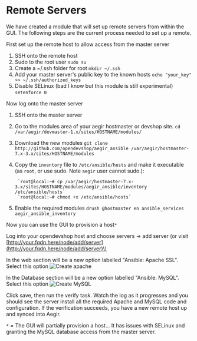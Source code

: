 # Remote Servers

We have created a module that will set up remote servers from within the GUI. The following steps are the current process needed to set up a remote.

First set up the remote host to allow access from the master server

1. SSH onto the remote host
2. Sudo to the root user  `sudo su` 
3. Create a ~/.ssh folder for root `mkdir ~/.ssh` 
4. Add your master server's public key to the known hosts  `echo "your_key" >> ~/.ssh/authorized_keys`
5. Disable SELinux \(bad I know but this module is still experimental\) `setenforce 0` 

Now log onto the master server

1. SSH onto the master server
2. Go to the modules area of your aegir hostmaster or devshop site. `cd /var/aegir/devmaster-1.x/sites/HOSTNAME/modules/`
3. Download the new modules `git clone http://github.com/opendevshop/aegir_ansible /var/aegir/hostmaster-7.x-3.x/sites/HOSTNAME/modules`
4. Copy the `inventory` file to `/etc/ansible/hosts` and make it executable \(as `root`, or use sudo. Note `aegir` user cannot sudo.\):

   ```text
    `root@local:~# cp /var/aegir/hostmaster-7.x-3.x/sites/HOSTNAME/modules/aegir_ansible/inventory /etc/ansible/hosts`
    `root@local:~# chmod +x /etc/ansible/hosts`
   ```

5. Enable the required modules `drush @hostmaster en ansible_services aegir_ansible_inventory`

Now you can use the GUI to provision a host`*`

Log into your opendevshop host and choose servers -&gt; add server \(or visit [http://your.fqdn.here/node/add/server](http://your.fqdn.here/node/add/server)\)

In the web section will be a new option labelled "Ansible: Apache SSL". Select this option ![Create apache](../.gitbook/assets/remote-create-apache.png)

In the Database section will be a new option labelled "Ansible: MySQL". Select this option ![Create MySQL](../.gitbook/assets/remote-create-database.png)

Click save, then run the verify task. Watch the log as it progresses and you should see the server install all the required Apache and MySQL code and configuration. If the verification succeeds, you have a new remote host up and synced into Aegir.

`*` = The GUI will partially provision a host... It has issues with SELinux and granting the MySQL database access from the master server.

